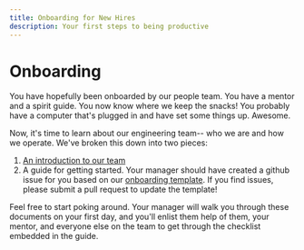 ```yaml
---
title: Onboarding for New Hires
description: Your first steps to being productive
---
```


# Onboarding

You have hopefully been onboarded by our people team. You have a mentor and a spirit guide. You now know where we keep the snacks! You probably have a computer that's plugged in and have set some things up.
Awesome.

Now, it's time to learn about our engineering team-- who we are and how we operate. We've broken this down into two pieces:
1. [An introduction to our team](/onboarding/engineering-introduction.md)
2. A guide for getting started. Your manager should have created a github issue for you based on our [onboarding template](/.github/ISSUE_TEMPLATES/engineering-onboarding.md). If you find issues, please submit a pull request to update the template!

Feel free to start poking around. Your manager will walk you through these documents on your first day, and you'll enlist them help of them, your mentor, and everyone else on the team to get through the checklist embedded in the guide.

